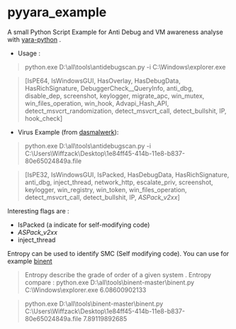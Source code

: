 # pyyara_example
A small Python Script Example for Anti Debug and VM awareness analyse with [yara-python](https://github.com/VirusTotal/yara-python) .

- Usage :
> python.exe D:\all\tools\antidebugscan.py -i C:\Windows\explorer.exe

> [IsPE64, IsWindowsGUI, HasOverlay, HasDebugData, HasRichSignature, DebuggerCheck__QueryInfo, anti_dbg, disable_dep, screenshot, keylogger, migrate_apc, win_mutex, win_files_operation, win_hook, Advapi_Hash_API, detect_msvcrt_randomization, detect_msvcrt_call, detect_bullshit, IP, hook_check]

- Virus Example (from [dasmalwerk](http://dasmalwerk.eu/)):

>python.exe D:\all\tools\antidebugscan.py -i C:\Users\Wiffzack\Desktop\1e84ff45-414b-11e8-b837-80e65024849a.file

>[IsPE32, IsWindowsGUI, IsPacked, HasDebugData, HasRichSignature, anti_dbg, inject_thread, network_http, escalate_priv, screenshot, keylogger, win_registry, win_token, win_files_operation, detect_msvcrt_call, detect_bullshit, IP, _ASPack_v2xx_]

Interesting flags are :  
- IsPacked (a indicate for self-modifying code)
- _ASPack_v2xx_
- inject_thread

Entropy can be used to identify SMC (Self modifying code). You can use for example [binent](https://github.com/yarox24/binent)
> Entropy describe the grade of order of a given system .
Entropy compare :
> python.exe D:\all\tools\binent-master\binent.py C:\Windows\explorer.exe
> 6.08600902133

> python.exe D:\all\tools\binent-master\binent.py C:\Users\Wiffzack\Desktop\1e84ff45-414b-11e8-b837-80e65024849a.file
> 7.89119892685


